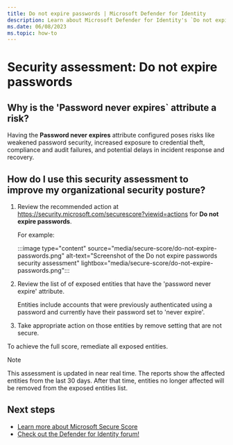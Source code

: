 ```yaml
---
title: Do not expire passwords | Microsoft Defender for Identity
description: Learn about Microsoft Defender for Identity's `Do not expire passwords` security assessment in Microsoft Secure Score.
ms.date: 06/08/2023
ms.topic: how-to
---
```


# Security assessment: Do not expire passwords

## Why is the 'Password never expires` attribute a risk?

Having the **Password never expires** attribute configured poses risks like weakened password security, increased exposure to credential theft, compliance and audit failures, and potential delays in incident response and recovery.

## How do I use this security assessment to improve my organizational security posture?

1. Review the recommended action at <https://security.microsoft.com/securescore?viewid=actions> for **Do not expire passwords**.

    For example:

    :::image type="content" source="media/secure-score/do-not-expire-passwords.png" alt-text="Screenshot of the Do not expire passwords security assessment" lightbox="media/secure-score/do-not-expire-passwords.png":::

1. Review the list of of exposed entities that have the 'password never expire' attribute.

    Entities include accounts that were previously authenticated using a password and currently have their password set to 'never expire'.

1. Take appropriate action on those entities by remove setting that are not secure.

To achieve the full score, remediate all exposed entities.

> [!NOTE]
> This assessment is updated in near real time.
> The reports show the affected entities from the last 30 days. After that time, entities no longer affected will be removed from the exposed entities list.


## Next steps

- [Learn more about Microsoft Secure Score](/microsoft-365/security/defender/microsoft-secure-score)
- [Check out the Defender for Identity forum!](<https://aka.ms/MDIcommunity>)
